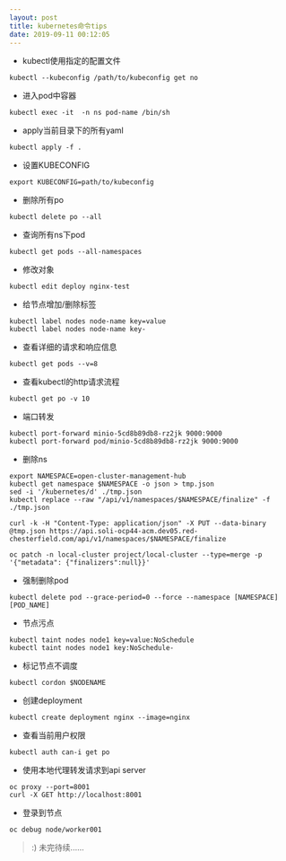 ```yaml
---
layout: post
title: kubernetes命令tips
date: 2019-09-11 00:12:05
---
```


- kubectl使用指定的配置文件

```
kubectl --kubeconfig /path/to/kubeconfig get no
```

- 进入pod中容器

```
kubectl exec -it  -n ns pod-name /bin/sh
```

- apply当前目录下的所有yaml

```
kubectl apply -f .
```

- 设置KUBECONFIG

```
export KUBECONFIG=path/to/kubeconfig
```

- 删除所有po

```
kubectl delete po --all
```

- 查询所有ns下pod

```
kubectl get pods --all-namespaces
```

- 修改对象

```
kubectl edit deploy nginx-test
```

- 给节点增加/删除标签

```
kubectl label nodes node-name key=value
kubectl label nodes node-name key-
```

- 查看详细的请求和响应信息

```
kubectl get pods --v=8
```

- 查看kubectl的http请求流程

```
kubectl get po -v 10
```

- 端口转发

```
kubectl port-forward minio-5cd8b89db8-rz2jk 9000:9000
kubectl port-forward pod/minio-5cd8b89db8-rz2jk 9000:9000
```

- 删除ns

```
export NAMESPACE=open-cluster-management-hub
kubectl get namespace $NAMESPACE -o json > tmp.json
sed -i '/kubernetes/d' ./tmp.json
kubectl replace --raw "/api/v1/namespaces/$NAMESPACE/finalize" -f ./tmp.json

curl -k -H "Content-Type: application/json" -X PUT --data-binary @tmp.json https://api.soli-ocp44-acm.dev05.red-chesterfield.com/api/v1/namespaces/$NAMESPACE/finalize

oc patch -n local-cluster project/local-cluster --type=merge -p '{"metadata": {"finalizers":null}}'
```

- 强制删除pod

```
kubectl delete pod --grace-period=0 --force --namespace [NAMESPACE] [POD_NAME]
```

- 节点污点

```
kubectl taint nodes node1 key=value:NoSchedule
kubectl taint nodes node1 key:NoSchedule-
```

- 标记节点不调度

```
kubectl cordon $NODENAME
```

- 创建deployment

```
kubectl create deployment nginx --image=nginx
```

- 查看当前用户权限

```
kubectl auth can-i get po
```

- 使用本地代理转发请求到api server

```
oc proxy --port=8001
curl -X GET http://localhost:8001
```

- 登录到节点

```
oc debug node/worker001
```

> :) 未完待续......
